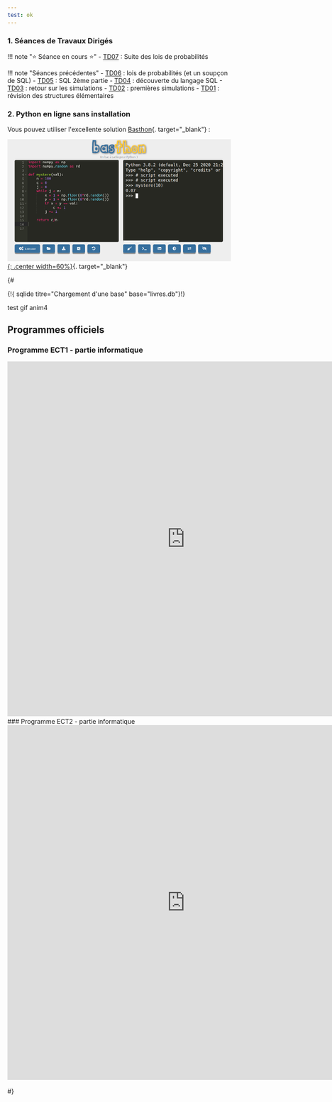 ```yaml
---
test: ok
---
```


### 1. Séances de Travaux Dirigés

!!! note ":star: Séance en cours :star:"
    - [TD07](./TD07/TD07/) : Suite des lois de probabilités


!!! note "Séances précédentes"
    - [TD06](./TD06/TD06/) : lois de probabilités (et un soupçon de SQL)
    - [TD05](./TD05/TD05/) : SQL 2ème partie
    - [TD04](./TD04/TD04/) : découverte du langage SQL
    - [TD03](./TD03/TD03/) : retour sur les simulations
    - [TD02](./TD02/TD02/) : premières simulations
    - [TD01](./TD01/TD01/) : révision des structures élémentaires

### 2. Python en ligne sans installation

Vous pouvez utiliser l'excellente solution [Basthon](https://console.basthon.fr/){. target="_blank"} :

[![image](data/basthon.png){: .center width=60%}](https://console.basthon.fr/){. target="_blank"}

{#


{!{ sqlide titre="Chargement d'une base"  base="livres.db"}!}





test gif anim4

<center>
<gif-player src="https://glassus.github.io/terminale_nsi/T2_Programmation/2.2_Recursivite/data/arbre.gif" speed="1" play></gif-player>
</center>




## Programmes officiels
### Programme ECT1 - partie informatique
<embed src="https://glassus.github.io/ect2/data/prog1A.pdf" type="application/pdf" width="800px" height="800px"/>
### Programme ECT2 - partie informatique
<embed src="https://glassus.github.io/ect2/data/prog2A.pdf" type="application/pdf" width="800px" height="800px"/>

#}